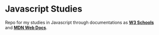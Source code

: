 # Javascript Studies

Repo for my studies in Javascript through documentations as **[W3 Schools](https://www.w3schools.com/js/default.asp)** and **[MDN Web Docs](https://developer.mozilla.org/pt-BR/docs/Learn/JavaScript)**. 